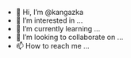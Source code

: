 - 👋 Hi, I’m @kangazka
- 👀 I’m interested in ...
- 🌱 I’m currently learning ...
- 💞️ I’m looking to collaborate on ...
- 📫 How to reach me ...

<!---
kangazka/kangazka is a ✨ special ✨ repository because its `README.md` (this file) appears on your GitHub profile.
You can click the Preview link to take a look at your changes.
--->
